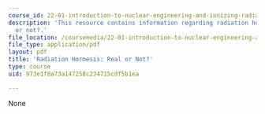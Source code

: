 ```yaml
---
course_id: 22-01-introduction-to-nuclear-engineering-and-ionizing-radiation-fall-2015
description: 'This resource contains information regarding radiation hormesis: real
  or not?.'
file_location: /coursemedia/22-01-introduction-to-nuclear-engineering-and-ionizing-radiation-fall-2015/973e1f8a73a147258c234715cdf5b1ea_MIT22_01F15_lec23.pdf
file_type: application/pdf
layout: pdf
title: 'Radiation Hormesis: Real or Not?'
type: course
uid: 973e1f8a73a147258c234715cdf5b1ea

---
```

None